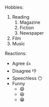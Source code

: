 Hobbies:
1. Reading
   1. Magazine
   2. Fiction
   3. Newspaper
2. Film
3. Music

Reactions:
* Agree :+1:
* Disagree :-1:
* Speechless :no_mouth:
* Funny
  * :smile:
  * :laughing:
  * :grin:
